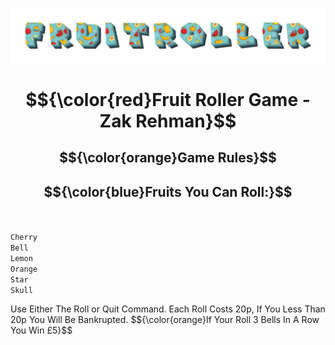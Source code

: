 ![FruitRoller](assets/back.png)

# $${\color{red}Fruit Roller Game - Zak Rehman}$$
## $${\color{orange}Game Rules}$$
## $${\color{blue}Fruits You Can Roll:}$$<br/>
<code>Cherry</code><br/>
<code>Bell</code><br/>
<code>Lemon</code><br/>
<code>Orange</code><br/>
<code>Star</code><br/>
<code>Skull</code><br/>

<p> Use Either The Roll or Quit Command. Each Roll Costs 20p, If You Less Than 20p You Will Be Bankrupted. $${\color{orange}If Your Roll 3 Bells In A Row You Win £5}$$	
